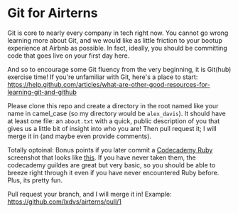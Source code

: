 Git for Airterns
========

Git is core to nearly every company in tech right now. You cannot go wrong learning more about Git, and we would like as little friction to your bootup experience at Airbnb as possible. In fact, ideally, you should be committing code that goes live on your first day here.

And so to encourage some Git fluency from the very beginning, it is Git(hub) exercise time! If you're unfamiliar with Git, here's a place to start: https://help.github.com/articles/what-are-other-good-resources-for-learning-git-and-github

Please clone this repo and create a directory in the root named like your name in camel_case (so my directory would be `alex_davis`). It should have at least one file: an `about.txt` with a quick, public description of you that gives us a little bit of insight into who you are! Then pull request it; I will merge it in (and maybe even provide comments).

Totally optoinal: Bonus points if you later commit a [Codecademy Ruby](http://www.codecademy.com/tracks/ruby) screenshot that looks like [this](http://screencast.com/t/tLl1V2ClW). If you have never taken them, the codecademy guildes are great but very basic, so you should be able to breeze right through it even if you have never encountered Ruby before. Plus, its pretty fun.

Pull request your branch, and I will merge it in! Example: https://github.com/lxdvs/airterns/pull/1
